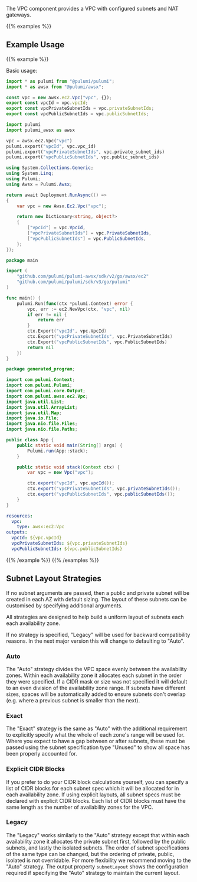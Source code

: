 The VPC component provides a VPC with configured subnets and NAT gateways.

{{% examples %}}

## Example Usage

{{% example %}}

Basic usage:

```typescript
import * as pulumi from "@pulumi/pulumi";
import * as awsx from "@pulumi/awsx";

const vpc = new awsx.ec2.Vpc("vpc", {});
export const vpcId = vpc.vpcId;
export const vpcPrivateSubnetIds = vpc.privateSubnetIds;
export const vpcPublicSubnetIds = vpc.publicSubnetIds;
```

```python
import pulumi
import pulumi_awsx as awsx

vpc = awsx.ec2.Vpc("vpc")
pulumi.export("vpcId", vpc.vpc_id)
pulumi.export("vpcPrivateSubnetIds", vpc.private_subnet_ids)
pulumi.export("vpcPublicSubnetIds", vpc.public_subnet_ids)
```

```csharp
using System.Collections.Generic;
using System.Linq;
using Pulumi;
using Awsx = Pulumi.Awsx;

return await Deployment.RunAsync(() => 
{
    var vpc = new Awsx.Ec2.Vpc("vpc");

    return new Dictionary<string, object?>
    {
        ["vpcId"] = vpc.VpcId,
        ["vpcPrivateSubnetIds"] = vpc.PrivateSubnetIds,
        ["vpcPublicSubnetIds"] = vpc.PublicSubnetIds,
    };
});
```

```go
package main

import (
	"github.com/pulumi/pulumi-awsx/sdk/v2/go/awsx/ec2"
	"github.com/pulumi/pulumi/sdk/v3/go/pulumi"
)

func main() {
	pulumi.Run(func(ctx *pulumi.Context) error {
		vpc, err := ec2.NewVpc(ctx, "vpc", nil)
		if err != nil {
			return err
		}
		ctx.Export("vpcId", vpc.VpcId)
		ctx.Export("vpcPrivateSubnetIds", vpc.PrivateSubnetIds)
		ctx.Export("vpcPublicSubnetIds", vpc.PublicSubnetIds)
		return nil
	})
}
```

```java
package generated_program;

import com.pulumi.Context;
import com.pulumi.Pulumi;
import com.pulumi.core.Output;
import com.pulumi.awsx.ec2.Vpc;
import java.util.List;
import java.util.ArrayList;
import java.util.Map;
import java.io.File;
import java.nio.file.Files;
import java.nio.file.Paths;

public class App {
    public static void main(String[] args) {
        Pulumi.run(App::stack);
    }

    public static void stack(Context ctx) {
        var vpc = new Vpc("vpc");

        ctx.export("vpcId", vpc.vpcId());
        ctx.export("vpcPrivateSubnetIds", vpc.privateSubnetIds());
        ctx.export("vpcPublicSubnetIds", vpc.publicSubnetIds());
    }
}
```

```yaml
resources:
  vpc:
    type: awsx:ec2:Vpc
outputs:
  vpcId: ${vpc.vpcId}
  vpcPrivateSubnetIds: ${vpc.privateSubnetIds}
  vpcPublicSubnetIds: ${vpc.publicSubnetIds}
```

{{% /example %}}
{{% /examples %}}

## Subnet Layout Strategies

If no subnet arguments are passed, then a public and private subnet will be created in each AZ with default sizing. The layout of these subnets can be customised by specifying additional arguments.

All strategies are designed to help build a uniform layout of subnets each each availability zone.

If no strategy is specified, "Legacy" will be used for backward compatibility reasons. In the next major version this will change to defaulting to "Auto".

### Auto

The "Auto" strategy divides the VPC space evenly between the availability zones. Within each availability zone it allocates each subnet in the order they were specified. If a CIDR mask or size was not specified it will default to an even division of the availability zone range. If subnets have different sizes, spaces will be automatically added to ensure subnets don't overlap (e.g. where a previous subnet is smaller than the next).

### Exact

The "Exact" strategy is the same as "Auto" with the additional requirement to explicitly specify what the whole of each zone's range will be used for. Where you expect to have a gap between or after subnets, these must be passed using the subnet specification type "Unused" to show all space has been properly accounted for.

### Explicit CIDR Blocks

If you prefer to do your CIDR block calculations yourself, you can specify a list of CIDR blocks for each subnet spec which it will be allocated for in each availability zone. If using explicit layouts, all subnet specs must be declared with explicit CIDR blocks. Each list of CIDR blocks must have the same length as the number of availability zones for the VPC.

### Legacy

The "Legacy" works similarly to the "Auto" strategy except that within each availability zone it allocates the private subnet first, followed by the public subnets, and lastly the isolated subnets. The order of subnet specifications of the same type can be changed, but the ordering of private, public, isolated is not overridable. For more flexibility we recommend moving to the "Auto" strategy. The output property `subnetLayout` shows the configuration required if specifying the "Auto" strategy to maintain the current layout.
